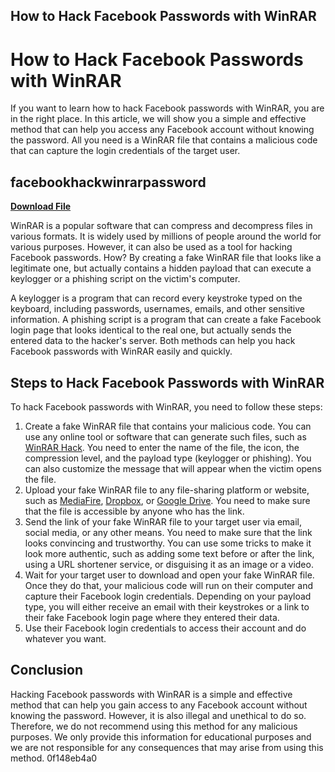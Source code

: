 ## How to Hack Facebook Passwords with WinRAR

  
# How to Hack Facebook Passwords with WinRAR
 
If you want to learn how to hack Facebook passwords with WinRAR, you are in the right place. In this article, we will show you a simple and effective method that can help you access any Facebook account without knowing the password. All you need is a WinRAR file that contains a malicious code that can capture the login credentials of the target user.
 
## facebookhackwinrarpassword


[**Download File**](https://www.google.com/url?q=https%3A%2F%2Fcinurl.com%2F2tLncE&sa=D&sntz=1&usg=AOvVaw1m5tyQv9R1LHCNJZeuxnK2)

 
WinRAR is a popular software that can compress and decompress files in various formats. It is widely used by millions of people around the world for various purposes. However, it can also be used as a tool for hacking Facebook passwords. How? By creating a fake WinRAR file that looks like a legitimate one, but actually contains a hidden payload that can execute a keylogger or a phishing script on the victim's computer.
 
A keylogger is a program that can record every keystroke typed on the keyboard, including passwords, usernames, emails, and other sensitive information. A phishing script is a program that can create a fake Facebook login page that looks identical to the real one, but actually sends the entered data to the hacker's server. Both methods can help you hack Facebook passwords with WinRAR easily and quickly.
 
## Steps to Hack Facebook Passwords with WinRAR
 
To hack Facebook passwords with WinRAR, you need to follow these steps:
 
1. Create a fake WinRAR file that contains your malicious code. You can use any online tool or software that can generate such files, such as [WinRAR Hack](https://www.winrar-hack.com/). You need to enter the name of the file, the icon, the compression level, and the payload type (keylogger or phishing). You can also customize the message that will appear when the victim opens the file.
2. Upload your fake WinRAR file to any file-sharing platform or website, such as [MediaFire](https://www.mediafire.com/), [Dropbox](https://www.dropbox.com/), or [Google Drive](https://www.google.com/drive/). You need to make sure that the file is accessible by anyone who has the link.
3. Send the link of your fake WinRAR file to your target user via email, social media, or any other means. You need to make sure that the link looks convincing and trustworthy. You can use some tricks to make it look more authentic, such as adding some text before or after the link, using a URL shortener service, or disguising it as an image or a video.
4. Wait for your target user to download and open your fake WinRAR file. Once they do that, your malicious code will run on their computer and capture their Facebook login credentials. Depending on your payload type, you will either receive an email with their keystrokes or a link to their fake Facebook login page where they entered their data.
5. Use their Facebook login credentials to access their account and do whatever you want.

## Conclusion
 
Hacking Facebook passwords with WinRAR is a simple and effective method that can help you gain access to any Facebook account without knowing the password. However, it is also illegal and unethical to do so. Therefore, we do not recommend using this method for any malicious purposes. We only provide this information for educational purposes and we are not responsible for any consequences that may arise from using this method.
 0f148eb4a0
